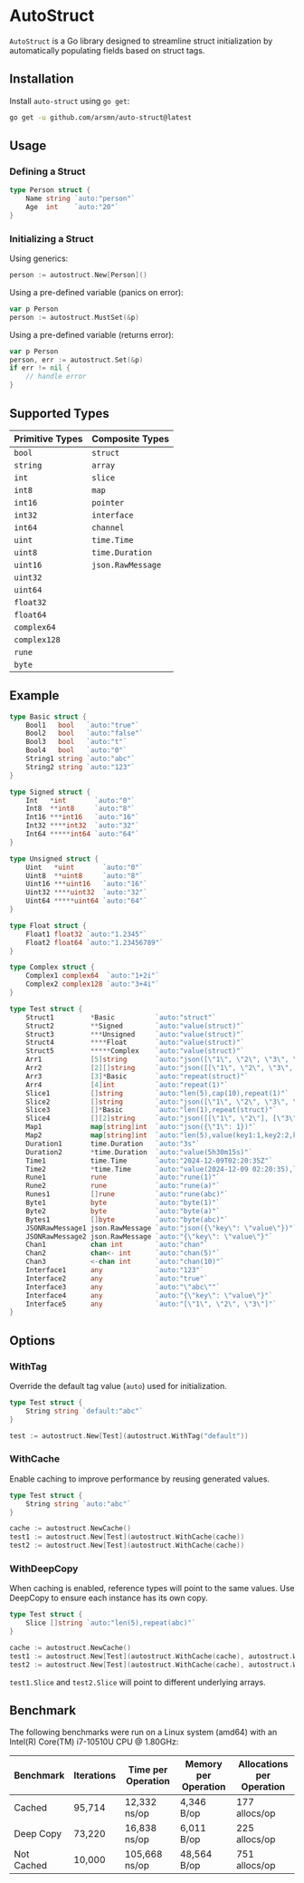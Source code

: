 # AutoStruct

`AutoStruct` is a Go library designed to streamline struct initialization by automatically populating fields based on struct tags.

## Installation

Install `auto-struct` using `go get`:

```bash
go get -u github.com/arsmn/auto-struct@latest
```

## Usage

### Defining a Struct

```go
type Person struct {
	Name string `auto:"person"`
	Age  int    `auto:"20"`
}
```

### Initializing a Struct

Using generics:
```go
person := autostruct.New[Person]()
```

Using a pre-defined variable (panics on error):
```go
var p Person
person := autostruct.MustSet(&p)
```

Using a pre-defined variable (returns error):
```go
var p Person
person, err := autostruct.Set(&p)
if err != nil {
	// handle error
}
```

## Supported Types

| Primitive Types      | Composite Types         |
|----------------------|-------------------------|
| `bool`               | `struct`                |
| `string`             | `array`                 |
| `int`                | `slice`                 |
| `int8`               | `map`                   |
| `int16`              | `pointer`               |
| `int32`              | `interface`             |
| `int64`              | `channel`               |
| `uint`               | `time.Time`             |
| `uint8`              | `time.Duration`         |
| `uint16`             | `json.RawMessage`       |
| `uint32`             |                         |
| `uint64`             |                         |
| `float32`            |                         |
| `float64`            |                         |
| `complex64`          |                         |
| `complex128`         |                         |
| `rune`               |                         |
| `byte`               |                         |

## Example

```go
type Basic struct {
	Bool1   bool   `auto:"true"`
	Bool2   bool   `auto:"false"`
	Bool3   bool   `auto:"t"`
	Bool4   bool   `auto:"0"`
	String1 string `auto:"abc"`
	String2 string `auto:"123"`
}

type Signed struct {
	Int   *int       `auto:"0"`
	Int8  **int8     `auto:"8"`
	Int16 ***int16   `auto:"16"`
	Int32 ****int32  `auto:"32"`
	Int64 *****int64 `auto:"64"`
}

type Unsigned struct {
	Uint   *uint       `auto:"0"`
	Uint8  **uint8     `auto:"8"`
	Uint16 ***uint16   `auto:"16"`
	Uint32 ****uint32  `auto:"32"`
	Uint64 *****uint64 `auto:"64"`
}

type Float struct {
	Float1 float32 `auto:"1.2345"`
	Float2 float64 `auto:"1.23456789"`
}

type Complex struct {
	Complex1 complex64  `auto:"1+2i"`
	Complex2 complex128 `auto:"3+4i"`
}

type Test struct {
	Struct1         *Basic          `auto:"struct"`
	Struct2         **Signed        `auto:"value(struct)"`
	Struct3         ***Unsigned     `auto:"value(struct)"`
	Struct4         ****Float       `auto:"value(struct)"`
	Struct5         *****Complex    `auto:"value(struct)"`
	Arr1            [5]string       `auto:"json([\"1\", \"2\", \"3\", \"4\"])"`
	Arr2            [2][]string     `auto:"json([[\"1\", \"2\", \"3\", \"4\"], [\"5\", \"6\", \"7\", \"8\"]])"`
	Arr3            [3]*Basic       `auto:"repeat(struct)"`
	Arr4            [4]int          `auto:"repeat(1)"`
	Slice1          []string        `auto:"len(5),cap(10),repeat(1)"`
	Slice2          []string        `auto:"json([\"1\", \"2\", \"3\", \"4\", \"5\"])"`
	Slice3          []*Basic        `auto:"len(1),repeat(struct)"`
	Slice4          [][2]string     `auto:"json([[\"1\", \"2\"], [\"3\", \"4\"]])"`
	Map1            map[string]int  `auto:"json({\"1\": 1})"`
	Map2            map[string]int  `auto:"len(5),value(key1:1,key2:2,key3:3)"`
	Duration1       time.Duration   `auto:"3s"`
	Duration2       *time.Duration  `auto:"value(5h30m15s)"`
	Time1           time.Time       `auto:"2024-12-09T02:20:35Z"`
	Time2           *time.Time      `auto:"value(2024-12-09 02:20:35),layout(DateTime)"`
	Rune1           rune            `auto:"rune(1)"`
	Rune2           rune            `auto:"rune(a)"`
	Runes1          []rune          `auto:"rune(abc)"`
	Byte1           byte            `auto:"byte(1)"`
	Byte2           byte            `auto:"byte(a)"`
	Bytes1          []byte          `auto:"byte(abc)"`
	JSONRawMessage1 json.RawMessage `auto:"json({\"key\": \"value\"})"`
	JSONRawMessage2 json.RawMessage `auto:"{\"key\": \"value\"}"`
	Chan1           chan int        `auto:"chan"`
	Chan2           chan<- int      `auto:"chan(5)"`
	Chan3           <-chan int      `auto:"chan(10)"`
	Interface1      any             `auto:"123"`
	Interface2      any             `auto:"true"`
	Interface3      any             `auto:"\"abc\""`
	Interface4      any             `auto:"{\"key\": \"value\"}"`
	Interface5      any             `auto:"[\"1\", \"2\", \"3\"]"`
}
```

## Options

### WithTag
Override the default tag value (`auto`) used for initialization.

```go
type Test struct {
	String string `default:"abc"`
}

test := autostruct.New[Test](autostruct.WithTag("default"))
```

### WithCache
Enable caching to improve performance by reusing generated values.

```go
type Test struct {
	String string `auto:"abc"`
}

cache := autostruct.NewCache()
test1 := autostruct.New[Test](autostruct.WithCache(cache))
test2 := autostruct.New[Test](autostruct.WithCache(cache))
```

### WithDeepCopy
When caching is enabled, reference types will point to the same values. Use DeepCopy to ensure each instance has its own copy.

```go
type Test struct {
	Slice []string `auto:"len(5),repeat(abc)"`
}

cache := autostruct.NewCache()
test1 := autostruct.New[Test](autostruct.WithCache(cache), autostruct.WithDeepCopy())
test2 := autostruct.New[Test](autostruct.WithCache(cache), autostruct.WithDeepCopy())
```
`test1.Slice` and `test2.Slice` will point to different underlying arrays.

## Benchmark

The following benchmarks were run on a Linux system (amd64) with an Intel(R) Core(TM) i7-10510U CPU @ 1.80GHz:

| Benchmark          | Iterations | Time per Operation | Memory per Operation | Allocations per Operation |
|--------------------|------------|--------------------|----------------------|---------------------------|
| Cached             | 95,714     | 12,332 ns/op       | 4,346 B/op           | 177 allocs/op             |
| Deep Copy          | 73,220     | 16,838 ns/op       | 6,011 B/op           | 225 allocs/op             |
| Not Cached         | 10,000     | 105,668 ns/op      | 48,564 B/op          | 751 allocs/op             |
